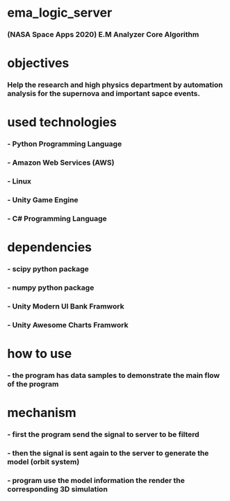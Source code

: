 # ema_logic_server
### (NASA Space Apps 2020) E.M Analyzer Core Algorithm

# objectives
### Help the research and high physics department by automation analysis for the supernova and important sapce events.

# used technologies
### - Python Programming Language
### - Amazon Web Services (AWS)
### - Linux
### - Unity Game Engine
### - C# Programming Language

# dependencies
### - scipy python package
### - numpy python package
### - Unity Modern UI Bank Framwork
### - Unity Awesome Charts Framwork

# how to use
### - the program has data samples to demonstrate the main flow of the program

# mechanism
### - first the program send the signal to server to be filterd
### - then the signal is sent again to the server to generate the model (orbit system)
### - program use the model information the render the corresponding 3D simulation
